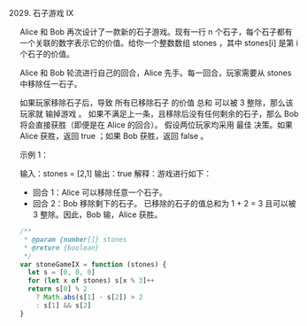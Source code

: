 2029. 石子游戏 IX

Alice 和 Bob 再次设计了一款新的石子游戏。现有一行 n 个石子，每个石子都有一个关联的数字表示它的价值。给你一个整数数组 stones ，其中 stones[i] 是第 i 个石子的价值。

Alice 和 Bob 轮流进行自己的回合，Alice 先手。每一回合，玩家需要从 stones 中移除任一石子。

如果玩家移除石子后，导致 所有已移除石子 的价值 总和 可以被 3 整除，那么该玩家就 输掉游戏 。
如果不满足上一条，且移除后没有任何剩余的石子，那么 Bob 将会直接获胜（即便是在 Alice 的回合）。
假设两位玩家均采用 最佳 决策。如果 Alice 获胜，返回 true ；如果 Bob 获胜，返回 false 。

示例 1：

输入：stones = [2,1]
输出：true
解释：游戏进行如下：

- 回合 1：Alice 可以移除任意一个石子。
- 回合 2：Bob 移除剩下的石子。
  已移除的石子的值总和为 1 + 2 = 3 且可以被 3 整除。因此，Bob 输，Alice 获胜。

```js
/**
 * @param {number[]} stones
 * @return {boolean}
 */
var stoneGameIX = function (stones) {
  let s = [0, 0, 0]
  for (let x of stones) s[x % 3]++
  return s[0] % 2
    ? Math.abs(s[1] - s[2]) > 2
    : s[1] && s[2]
}
```
